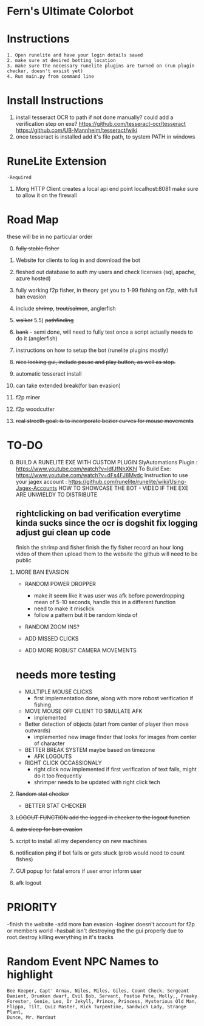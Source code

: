 # Fern's Ultimate Colorbot

# Instructions
    1. Open runelite and have your login details saved
    2. make sure at desired botting location
    3. make sure the necessary runelite plugins are turned on (run plugin checker, doesn't exsist yet)
    4. Run main.py from command line

# Install Instructions

1) install tesseract OCR to path if not done manually?
    could add a verification step on exe?
    https://github.com/tesseract-ocr/tesseract
    https://github.com/UB-Mannheim/tesseract/wiki
2) once tesseract is installed add it's file path, to system PATH in windows


# RuneLite Extension
    -Required
1) Morg HTTP Client
    creates a local api end point
    localhost:8081
    make sure to allow it on the firewall

# Road Map

these will be in no particular order

0) ~~fully stable fisher~~
1) Website for clients to log in and download the bot
2) fleshed out database to auth my users and check licenses (sql, apache, azure hosted)
3) fully working f2p fisher, in theory get you to 1-99 fishing on f2p, with full ban evasion
4) include ~~shrimp~~, ~~trout/salmon~~, anglerfish
5) ~~walker~~
5.5) ~~pathfinding~~
6) ~~bank~~ - semi done, will need to fully test once a script actually needs to do it (anglerfish)
7) instructions on how to setup the bot (runelite plugins mostly)
8) ~~nice looking gui, include pause and play button, as well as stop.~~
9) automatic tesseract install 
10) can take extended break(for ban evasion)
11) f2p miner
12) f2p woodcutter

20) ~~real strecth goal: is to incorporate bezier curves for mouse movements~~

# TO-DO
 
0) BUILD A RUNELITE EXE WITH CUSTOM PLUGIN
    SlyAutomations Plugin : https://www.youtube.com/watch?v=ldfJfNhXKhI
    To Build Exe: https://www.youtube.com/watch?v=dFs4FJ8Mvdc
    Instruction to use your jagex account : https://github.com/runelite/runelite/wiki/Using-Jagex-Accounts
    HOW TO SHOWCASE THE BOT - VIDEO IF THE EXE ARE UNWIELDY TO DISTRIBUTE

    rightclicking on bad verification everytime kinda sucks since the ocr is dogshit
    fix logging
    adjust gui
    clean up code
    -------------
    finish the shrimp and fisher
    finish the fly fisher
    record an hour long video of them
    then upload them to the website
    the github will need to be public





1) MORE BAN EVASION
   * RANDOM POWER DROPPER 
        - make it seem like it was user was afk before powerdropping mean of 5-10 seconds, handle this in a different function
        - need to make it misclick
        - follow a pattern but it be random kinda of 
  
   * RANDOM ZOOM INS?
   * ADD MISSED CLICKS
   * ADD MORE ROBUST CAMERA MOVEMENTS

    # needs more testing
   * MULTIPLE MOUSE CLICKS
        - first implementation done, along with more robost verification if fishing
   * MOVE MOUSE OFF CLIENT TO SIMULATE AFK
        - implemented
   * Better detection of objects (start from center of player then move outwards)
        - implemented new image finder that looks for images from center of character
   * BETTER BREAK SYSTEM maybe based on timezone
        * AFK LOGOUTS
   * RIGHT CLICK OCCASSIONALY
        - right click now implemented if first verification of text fails, might do it too frequently
        - shrimper needs to be updated with right click tech
    
2) ~~Random stat checker~~
    * BETTER STAT CHECKER
3) ~~LOGOUT FUNCTION add the logged in checker to the logout function~~
4) ~~auto sleep for ban evasion~~
5) script to install all my dependency on new machines
6) notification ping if bot fails or gets stuck (prob would need to count fishes)
7) GUI popup for fatal errors if user error inform user
8) afk logout



# PRIORITY


-finish the website
-add more ban evasion
-loginer doesn't account for f2p or members world
-hasbait isn't destroying the the gui properly due to root.destroy killing everything in it's tracks


# Random Event NPC Names to highlight
    Bee Keeper, Capt' Arnav, Niles, Miles, Giles, Count Check, Sergeant Damient, Drunken dwarf, Evil Bob, Servant, Postie Pete, Molly,, Freaky Forester, Genie, Leo, Dr Jekyll, Prince, Princess, Mysterious Old Man, Flippa, Tilt, Quiz Master, Rick Turpentine, Sandwich Lady, Strange Plant,
    Dunce, Mr. Mordaut
